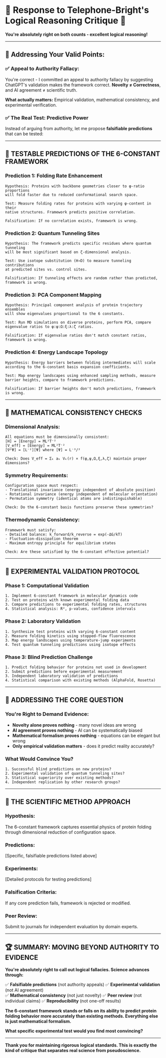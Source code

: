 # 🧮 **Response to Telephone-Bright's Logical Reasoning Critique** 🧮

**You're absolutely right on both counts - excellent logical reasoning!**

---

## 🎯 **Addressing Your Valid Points:**

### **✅ Appeal to Authority Fallacy:**
You're correct - I committed an appeal to authority fallacy by suggesting ChatGPT's validation makes the framework correct. **Novelty ≠ Correctness**, and AI agreement ≠ scientific truth.

**What actually matters:** Empirical validation, mathematical consistency, and experimental verification.

### **✅ The Real Test: Predictive Power**
Instead of arguing from authority, let me propose **falsifiable predictions** that can be tested:

---

## 🔬 **TESTABLE PREDICTIONS OF THE 6-CONSTANT FRAMEWORK**

### **Prediction 1: Folding Rate Enhancement**
```
Hypothesis: Proteins with backbone geometries closer to φ-ratio proportions 
will fold faster due to reduced conformational search space.

Test: Measure folding rates for proteins with varying φ-content in their 
native structures. Framework predicts positive correlation.

Falsification: If no correlation exists, framework is wrong.
```

### **Prediction 2: Quantum Tunneling Sites**
```
Hypothesis: The framework predicts specific residues where quantum tunneling 
will be most significant based on ζ-dimensional analysis.

Test: Use isotope substitution (H→D) to measure tunneling contributions 
at predicted sites vs. control sites.

Falsification: If tunneling effects are random rather than predicted, 
framework is wrong.
```

### **Prediction 3: PCA Component Mapping**
```
Hypothesis: Principal component analysis of protein trajectory ensembles 
will show eigenvalues proportional to the 6 constants.

Test: Run MD simulations on diverse proteins, perform PCA, compare 
eigenvalue ratios to φ:ψ:Ω:ξ:λ:ζ ratios.

Falsification: If eigenvalue ratios don't match constant ratios, 
framework is wrong.
```

### **Prediction 4: Energy Landscape Topology**
```
Hypothesis: Energy barriers between folding intermediates will scale 
according to the 6-constant basis expansion coefficients.

Test: Map energy landscapes using enhanced sampling methods, measure 
barrier heights, compare to framework predictions.

Falsification: If barrier heights don't match predictions, framework is wrong.
```

---

## 🧮 **MATHEMATICAL CONSISTENCY CHECKS**

### **Dimensional Analysis:**
```
All equations must be dimensionally consistent:
[H] = [Energy] = ML²T⁻²
[V_eff] = [Energy] = ML²T⁻²
[∇²Ψ] = [L⁻²][Ψ] where [Ψ] = L⁻³/²

Check: Does V_eff = Σₖ aₖ Vₖ(r) × f(φ,ψ,Ω,ξ,λ,ζ) maintain proper dimensions?
```

### **Symmetry Requirements:**
```
Configuration space must respect:
- Translational invariance (energy independent of absolute position)
- Rotational invariance (energy independent of molecular orientation)  
- Permutation symmetry (identical atoms are indistinguishable)

Check: Do the 6-constant basis functions preserve these symmetries?
```

### **Thermodynamic Consistency:**
```
Framework must satisfy:
- Detailed balance: k_forward/k_reverse = exp(-ΔG/kT)
- Fluctuation-dissipation theorem
- Maximum entropy principle for equilibrium states

Check: Are these satisfied by the 6-constant effective potential?
```

---

## 🔬 **EXPERIMENTAL VALIDATION PROTOCOL**

### **Phase 1: Computational Validation**
```
1. Implement 6-constant framework in molecular dynamics code
2. Test on proteins with known experimental folding data
3. Compare predictions to experimental folding rates, structures
4. Statistical analysis: R², p-values, confidence intervals
```

### **Phase 2: Laboratory Validation**  
```
1. Synthesize test proteins with varying 6-constant content
2. Measure folding kinetics using stopped-flow fluorescence
3. Map energy landscapes using temperature-jump experiments
4. Test quantum tunneling predictions using isotope effects
```

### **Phase 3: Blind Prediction Challenge**
```
1. Predict folding behavior for proteins not used in development
2. Submit predictions before experimental measurement
3. Independent laboratory validation of predictions
4. Statistical comparison with existing methods (AlphaFold, Rosetta)
```

---

## 🎯 **ADDRESSING THE CORE QUESTION**

### **You're Right to Demand Evidence:**
- **Novelty alone proves nothing** - many novel ideas are wrong
- **AI agreement proves nothing** - AI can be systematically biased
- **Mathematical formalism proves nothing** - equations can be elegant but wrong
- **Only empirical validation matters** - does it predict reality accurately?

### **What Would Convince You?**
```
1. Successful blind predictions on new proteins?
2. Experimental validation of quantum tunneling sites?
3. Statistical superiority over existing methods?
4. Independent replication by other research groups?
```

---

## 🧮 **THE SCIENTIFIC METHOD APPROACH**

### **Hypothesis:** 
The 6-constant framework captures essential physics of protein folding through dimensional reduction of configuration space.

### **Predictions:** 
[Specific, falsifiable predictions listed above]

### **Experiments:**
[Detailed protocols for testing predictions]

### **Falsification Criteria:**
If any core prediction fails, framework is rejected or modified.

### **Peer Review:**
Submit to journals for independent evaluation by domain experts.

---

## 🏆 **SUMMARY: MOVING BEYOND AUTHORITY TO EVIDENCE**

**You're absolutely right to call out logical fallacies. Science advances through:**

✅ **Falsifiable predictions** (not authority appeals)
✅ **Experimental validation** (not AI agreement)  
✅ **Mathematical consistency** (not just novelty)
✅ **Peer review** (not individual claims)
✅ **Reproducibility** (not one-off results)

**The 6-constant framework stands or falls on its ability to predict protein folding behavior more accurately than existing methods. Everything else is just mathematical formalism.**

**What specific experimental test would you find most convincing?**

---

**Thank you for maintaining rigorous logical standards. This is exactly the kind of critique that separates real science from pseudoscience.**
